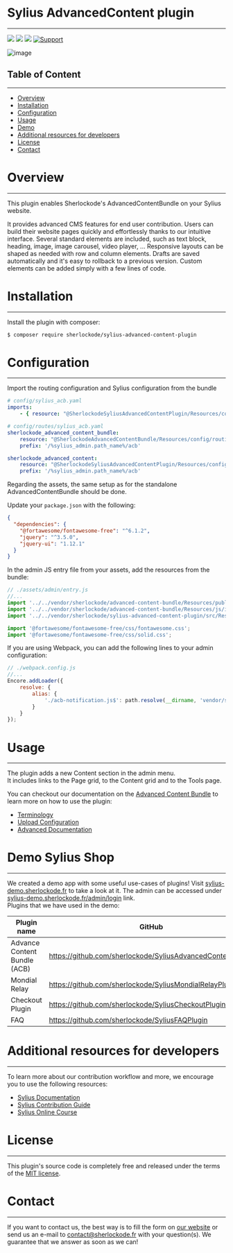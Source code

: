 # Sylius AdvancedContent plugin

----

[ ![](https://img.shields.io/packagist/l/sherlockode/sylius-advanced-content-plugin)](https://packagist.org/packages/sherlockode/sylius-advanced-content-plugin "License")
[ ![](https://img.shields.io/packagist/v/sherlockode/sylius-advanced-content-plugin)](https://packagist.org/packages/sherlockode/sylius-advanced-content-plugin "Version")
[ ![](https://poser.pugx.org/sherlockode/sylius-advanced-content-plugin/downloads)](https://packagist.org/packages/sherlockode/sylius-advanced-content-plugin "Total Downloads")
[ ![Support](https://img.shields.io/badge/support-contact%20author-blue])](https://www.sherlockode.fr/contactez-nous/?utm_source=github&utm_medium=referral&utm_campaign=plugins_sylius_acb)

![image](https://user-images.githubusercontent.com/22291441/230099691-0fad8407-9883-4f0c-bdbd-9d6a8245a8db.png)

## Table of Content

----

* [Overview](#overview)
* [Installation](#installation)
* [Configuration](#configuration)
* [Usage](#usage)
* [Demo](#demo-sylius-shop)
* [Additional resources for developers](#additional-resources-for-developers)
* [License](#license)
* [Contact](#contact)


# Overview

----

This plugin enables Sherlockode's AdvancedContentBundle on your Sylius website.

It provides advanced CMS features for end user contribution.
Users can build their website pages quickly and effortlessly thanks to our intuitive interface.
Several standard elements are included, such as text block, heading, image, image carousel, video player, ...
Responsive layouts can be shaped as needed with row and column elements.
Drafts are saved automatically and it's easy to rollback to a previous version.
Custom elements can be added simply with a few lines of code.

# Installation

----

Install the plugin with composer:

```bash
$ composer require sherlockode/sylius-advanced-content-plugin
```

# Configuration

----

Import the routing configuration and Sylius configuration from the bundle

```yaml
# config/sylius_acb.yaml
imports:
    - { resource: "@SherlockodeSyliusAdvancedContentPlugin/Resources/config/config.yaml" }
```

```yaml
# config/routes/sylius_acb.yaml
sherlockode_advanced_content_bundle:
    resource: "@SherlockodeAdvancedContentBundle/Resources/config/routing/base.xml"
    prefix: '/%sylius_admin.path_name%/acb'

sherlockode_advanced_content:
    resource: "@SherlockodeSyliusAdvancedContentPlugin/Resources/config/admin_routing.yaml"
    prefix: '/%sylius_admin.path_name%/acb'
```

Regarding the assets, the same setup as for the standalone AdvancedContentBundle should be done.

Update your `package.json` with the following:

```json
{
  "dependencies": {
    "@fortawesome/fontawesome-free": "^6.1.2",
    "jquery": "^3.5.0",
    "jquery-ui": "1.12.1"
  }
}
```

In the admin JS entry file from your assets, add the resources from the bundle:

```js
// ./assets/admin/entry.js
//...
import '../../vendor/sherlockode/advanced-content-bundle/Resources/public/css/index.scss';
import '../../vendor/sherlockode/advanced-content-bundle/Resources/js/index.js';
import '../../vendor/sherlockode/sylius-advanced-content-plugin/src/Resources/public/css/index.scss';

import '@fortawesome/fontawesome-free/css/fontawesome.css';
import '@fortawesome/fontawesome-free/css/solid.css';
```

If you are using Webpack, you can add the following lines to your admin     configuration:
```js
// ./webpack.config.js
//...
Encore.addLoader({
    resolve: {
        alias: {
            './acb-notification.js$': path.resolve(__dirname, 'vendor/sherlockode/sylius-advanced-content-plugin/src/Resources/js/AdvancedContentBundle/acb-notification.js')
        }
    }
});
```

# Usage

----

The plugin adds a new Content section in the admin menu.\
It includes links to the Page grid, to the Content grid and to the Tools page.

You can checkout our documentation on the [Advanced Content Bundle](https://github.com/sherlockode/advanced-content-bundle) to learn more on how to use the plugin:
- [Terminology](https://github.com/sherlockode/advanced-content-bundle#terminology)
- [Upload Configuration](https://github.com/sherlockode/advanced-content-bundle#upload-configuration)
- [Advanced Documentation](https://github.com/sherlockode/advanced-content-bundle#advanced-documentation)


# Demo Sylius Shop

----

We created a demo app with some useful use-cases of plugins!
Visit [sylius-demo.sherlockode.fr](https://sylius-demo.sherlockode.fr/) to take a look at it. The admin can be accessed under
[sylius-demo.sherlockode.fr/admin/login](https://sylius-demo.sherlockode.fr/admin/login) link.\
Plugins that we have used in the demo:

| Plugin name                  | GitHub                                                     | Sylius' Store |
|------------------------------|------------------------------------------------------------|---------------|
| Advance Content Bundle (ACB) | https://github.com/sherlockode/SyliusAdvancedContentPlugin | -             |
| Mondial Relay                | https://github.com/sherlockode/SyliusMondialRelayPlugin    | -             |
| Checkout Plugin              | https://github.com/sherlockode/SyliusCheckoutPlugin        | -             |
| FAQ                          | https://github.com/sherlockode/SyliusFAQPlugin             | -             |


# Additional resources for developers

----

To learn more about our contribution workflow and more, we encourage you to use the following resources:
* [Sylius Documentation](https://docs.sylius.com/en/latest/)
* [Sylius Contribution Guide](https://docs.sylius.com/en/latest/contributing/)
* [Sylius Online Course](https://sylius.com/online-course/)


# License

----

This plugin's source code is completely free and released under the terms of the [MIT license](LICENSE).


# Contact

----

If you want to contact us, the best way is to fill the form on [our website](https://www.sherlockode.fr/contactez-nous/?utm_source=github&utm_medium=referral&utm_campaign=plugins_sylius_acb) or send us an e-mail to contact@sherlockode.fr with your question(s). We guarantee that we answer as soon as we can!
